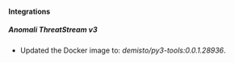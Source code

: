 #### Integrations
##### Anomali ThreatStream v3
- Updated the Docker image to: *demisto/py3-tools:0.0.1.28936*.
